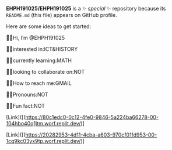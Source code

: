 **EHPH191025/EHPH191025** is a ✨ _special_ ✨ repository because its `README.md` (this file) appears on GitHub profile.

Here are some ideas to get started:

🎇🌃Hi, I’m @EHPH191025

🎇🌃interested in:ICT&HISTORY

🎇🌃currently learning:MATH

🎇🌃looking to collaborate on:NOT

🎇🌃How to reach me:GMAIL

🎇🌃Pronouns:NOT

🎇🌃Fun fact:NOT

[Link]([(https://80c1edc0-0c12-4fe0-9846-5a224ba66278-00-104hbo40q1jtm.worf.replit.dev/)]

[Link]([(https://20282953-4d11-4cba-a603-970cf01fd953-00-1cq9kc03yx9tp.worf.replit.dev/)]

<!---
EHPH191025/EHPH191025 is a ✨ special ✨ repository because its `README.md` (this file) appears on your GitHub profile.
You can click the Preview link to take a look at your changes.
--->
